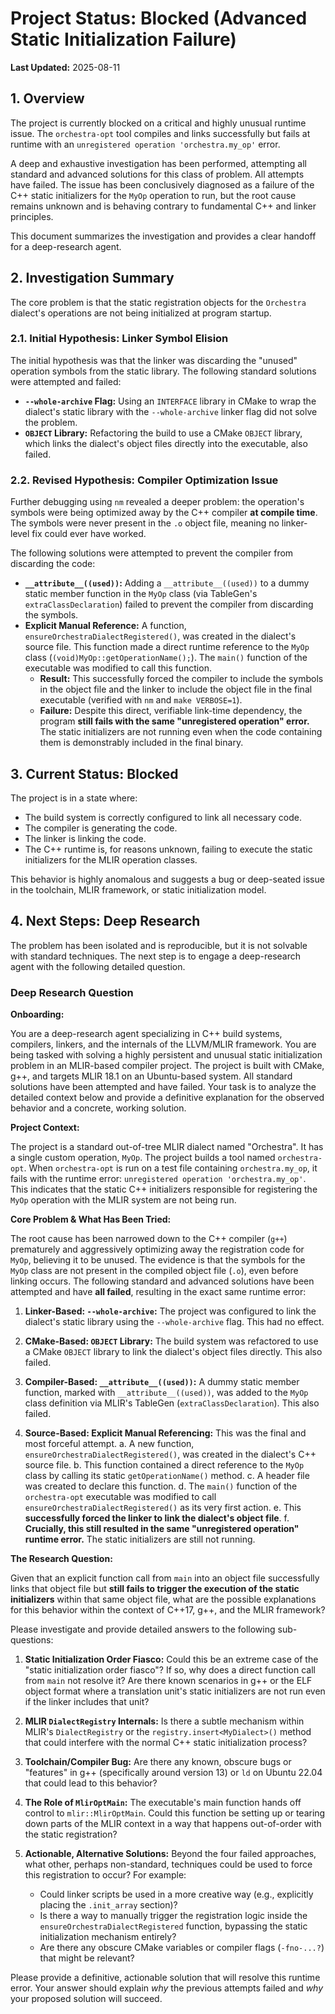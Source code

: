 # Project Status: Blocked (Advanced Static Initialization Failure)

**Last Updated:** 2025-08-11

## 1. Overview

The project is currently blocked on a critical and highly unusual runtime issue. The `orchestra-opt` tool compiles and links successfully but fails at runtime with an `unregistered operation 'orchestra.my_op'` error.

A deep and exhaustive investigation has been performed, attempting all standard and advanced solutions for this class of problem. All attempts have failed. The issue has been conclusively diagnosed as a failure of the C++ static initializers for the `MyOp` operation to run, but the root cause remains unknown and is behaving contrary to fundamental C++ and linker principles.

This document summarizes the investigation and provides a clear handoff for a deep-research agent.

## 2. Investigation Summary

The core problem is that the static registration objects for the `Orchestra` dialect's operations are not being initialized at program startup.

### 2.1. Initial Hypothesis: Linker Symbol Elision

The initial hypothesis was that the linker was discarding the "unused" operation symbols from the static library. The following standard solutions were attempted and failed:

*   **`--whole-archive` Flag:** Using an `INTERFACE` library in CMake to wrap the dialect's static library with the `--whole-archive` linker flag did not solve the problem.
*   **`OBJECT` Library:** Refactoring the build to use a CMake `OBJECT` library, which links the dialect's object files directly into the executable, also failed.

### 2.2. Revised Hypothesis: Compiler Optimization Issue

Further debugging using `nm` revealed a deeper problem: the operation's symbols were being optimized away by the C++ compiler **at compile time**. The symbols were never present in the `.o` object file, meaning no linker-level fix could ever have worked.

The following solutions were attempted to prevent the compiler from discarding the code:

*   **`__attribute__((used))`:** Adding a `__attribute__((used))` to a dummy static member function in the `MyOp` class (via TableGen's `extraClassDeclaration`) failed to prevent the compiler from discarding the symbols.
*   **Explicit Manual Reference:** A function, `ensureOrchestraDialectRegistered()`, was created in the dialect's source file. This function made a direct runtime reference to the `MyOp` class (`(void)MyOp::getOperationName();`). The `main()` function of the executable was modified to call this function.
    *   **Result:** This successfully forced the compiler to include the symbols in the object file and the linker to include the object file in the final executable (verified with `nm` and `make VERBOSE=1`).
    *   **Failure:** Despite this direct, verifiable link-time dependency, the program **still fails with the same "unregistered operation" error.** The static initializers are not running even when the code containing them is demonstrably included in the final binary.

## 3. Current Status: Blocked

The project is in a state where:
*   The build system is correctly configured to link all necessary code.
*   The compiler is generating the code.
*   The linker is linking the code.
*   The C++ runtime is, for reasons unknown, failing to execute the static initializers for the MLIR operation classes.

This behavior is highly anomalous and suggests a bug or deep-seated issue in the toolchain, MLIR framework, or static initialization model.

## 4. Next Steps: Deep Research

The problem has been isolated and is reproducible, but it is not solvable with standard techniques. The next step is to engage a deep-research agent with the following detailed question.

### Deep Research Question

**Onboarding:**

You are a deep-research agent specializing in C++ build systems, compilers, linkers, and the internals of the LLVM/MLIR framework. You are being tasked with solving a highly persistent and unusual static initialization problem in an MLIR-based compiler project. The project is built with CMake, g++, and targets MLIR 18.1 on an Ubuntu-based system. All standard solutions have been attempted and have failed. Your task is to analyze the detailed context below and provide a definitive explanation for the observed behavior and a concrete, working solution.

**Project Context:**

The project is a standard out-of-tree MLIR dialect named "Orchestra". It has a single custom operation, `MyOp`. The project builds a tool named `orchestra-opt`. When `orchestra-opt` is run on a test file containing `orchestra.my_op`, it fails with the runtime error: `unregistered operation 'orchestra.my_op'`. This indicates that the static C++ initializers responsible for registering the `MyOp` operation with the MLIR system are not being run.

**Core Problem & What Has Been Tried:**

The root cause has been narrowed down to the C++ compiler (`g++`) prematurely and aggressively optimizing away the registration code for `MyOp`, believing it to be unused. The evidence is that the symbols for the `MyOp` class are not present in the compiled object file (`.o`), even before linking occurs. The following standard and advanced solutions have been attempted and have **all failed**, resulting in the exact same runtime error:

1.  **Linker-Based: `--whole-archive`:** The project was configured to link the dialect's static library using the `--whole-archive` flag. This had no effect.

2.  **CMake-Based: `OBJECT` Library:** The build system was refactored to use a CMake `OBJECT` library to link the dialect's object files directly. This also failed.

3.  **Compiler-Based: `__attribute__((used))`:** A dummy static member function, marked with `__attribute__((used))`, was added to the `MyOp` class definition via MLIR's TableGen (`extraClassDeclaration`). This also failed.

4.  **Source-Based: Explicit Manual Referencing:** This was the final and most forceful attempt.
    a. A new function, `ensureOrchestraDialectRegistered()`, was created in the dialect's C++ source file.
    b. This function contained a direct reference to the `MyOp` class by calling its static `getOperationName()` method.
    c. A header file was created to declare this function.
    d. The `main()` function of the `orchestra-opt` executable was modified to call `ensureOrchestraDialectRegistered()` as its very first action.
    e. This **successfully forced the linker to link the dialect's object file**.
    f. **Crucially, this still resulted in the same "unregistered operation" runtime error.** The static initializers are still not running.

**The Research Question:**

Given that an explicit function call from `main` into an object file successfully links that object file but **still fails to trigger the execution of the static initializers** within that same object file, what are the possible explanations for this behavior within the context of C++17, g++, and the MLIR framework?

Please investigate and provide detailed answers to the following sub-questions:

1.  **Static Initialization Order Fiasco:** Could this be an extreme case of the "static initialization order fiasco"? If so, why does a direct function call from `main` not resolve it? Are there known scenarios in g++ or the ELF object format where a translation unit's static initializers are not run even if the linker includes that unit?

2.  **MLIR `DialectRegistry` Internals:** Is there a subtle mechanism within MLIR's `DialectRegistry` or the `registry.insert<MyDialect>()` method that could interfere with the normal C++ static initialization process?

3.  **Toolchain/Compiler Bug:** Are there any known, obscure bugs or "features" in g++ (specifically around version 13) or `ld` on Ubuntu 22.04 that could lead to this behavior?

4.  **The Role of `MlirOptMain`:** The executable's main function hands off control to `mlir::MlirOptMain`. Could this function be setting up or tearing down parts of the MLIR context in a way that happens out-of-order with the static registration?

5.  **Actionable, Alternative Solutions:** Beyond the four failed approaches, what other, perhaps non-standard, techniques could be used to force this registration to occur? For example:
    *   Could linker scripts be used in a more creative way (e.g., explicitly placing the `.init_array` section)?
    *   Is there a way to manually trigger the registration logic inside the `ensureOrchestraDialectRegistered` function, bypassing the static initialization mechanism entirely?
    *   Are there any obscure CMake variables or compiler flags (`-fno-...?`) that might be relevant?

Please provide a definitive, actionable solution that will resolve this runtime error. Your answer should explain *why* the previous attempts failed and *why* your proposed solution will succeed.

